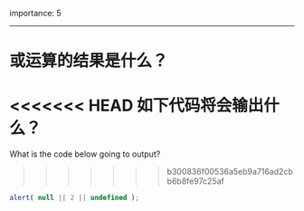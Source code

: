 importance: 5

---

# 或运算的结果是什么？

<<<<<<< HEAD
如下代码将会输出什么？
=======
What is the code below going to output?
>>>>>>> b300836f00536a5eb9a716ad2cbb6b8fe97c25af

```js
alert( null || 2 || undefined );
```

